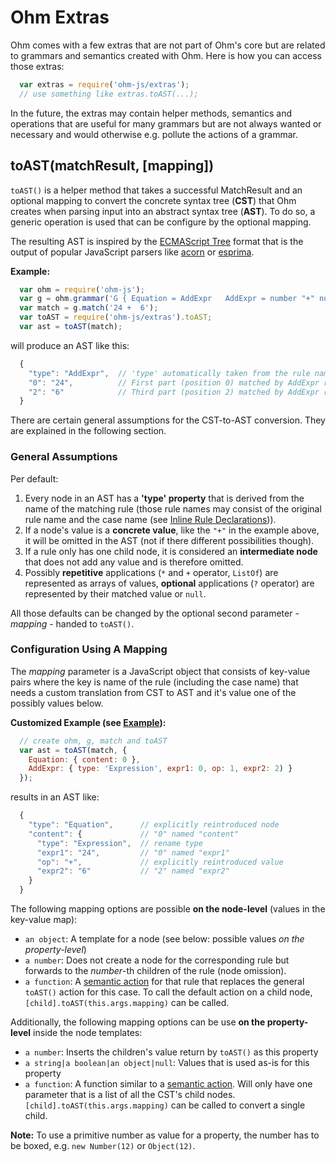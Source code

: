 # Ohm Extras

Ohm comes with a few extras that are not part of Ohm's core but are related to grammars and semantics created with Ohm.
Here is how you can access those extras:

```js
  var extras = require('ohm-js/extras');
  // use something like extras.toAST(...);
```

In the future, the extras may contain helper methods, semantics and operations that are useful for many grammars but are not always wanted or necessary and would otherwise e.g. pollute the actions of a grammar.

## toAST(matchResult, [mapping])

`toAST()` is a helper method that takes a successful MatchResult and an optional mapping to convert the concrete syntax tree (**CST**) that Ohm creates when parsing input into an abstract syntax tree (**AST**).
To do so, a generic operation is used that can be configure by the optional mapping.

The resulting AST is inspired by the [ECMAScript Tree](https://github.com/estree/estree) format that is the output of popular JavaScript parsers like [acorn](https://github.com/ternjs/acorn) or [esprima](http://esprima.org/).

<a name="example"></a>
**Example:**

```js
  var ohm = require('ohm-js');
  var g = ohm.grammar('G { Equation = AddExpr   AddExpr = number "+" number   number = digit+ }');
  var match = g.match('24 +  6');
  var toAST = require('ohm-js/extras').toAST;
  var ast = toAST(match);
```

will produce an AST like this:

```js
  {
    "type": "AddExpr",  // 'type' automatically taken from the rule name
    "0": "24",          // First part (position 0) matched by AddExpr rule
    "2": "6"            // Third part (position 2) matched by AddExpr rule
  }
```

There are certain general assumptions for the CST-to-AST conversion. They are explained in the following section.

### General Assumptions

Per default:

1. Every node in an AST has a **'type' property** that is derived from the name of the matching rule (those rule names may consist of the original rule name and the case name (see [Inline Rule Declarations](syntax-reference.md#inline-rule-declarations))).
2. If a node's value is a **concrete value**, like the `"+"` in the example above, it will be omitted in the AST (not if there different possibilities though).
3. If a rule only has one child node, it is considered an **intermediate node** that does not add any value and is therefore omitted.
4. Possibly **repetitive** applications (`*` and `+` operator, `ListOf`) are represented as arrays of values, **optional** applications (`?` operator) are represented by their matched value or `null`.

All those defaults can be changed by the optional second parameter - _mapping_ - handed to `toAST()`.

### Configuration Using A Mapping

The _mapping_ parameter is a JavaScript object that consists of key-value pairs where the key is name of the rule (including the case name) that needs a custom translation from CST to AST and it's value one of the possibly values below.

**Customized Example (see [Example](#example)):**

```js
  // create ohm, g, match and toAST
  var ast = toAST(match, {
    Equation: { content: 0 },
    AddExpr: { type: 'Expression', expr1: 0, op: 1, expr2: 2) }
  });
```

results in an AST like:

```js
  {
    "type": "Equation",      // explicitly reintroduced node
    "content": {             // "0" named "content"
      "type": "Expression",  // rename type
      "expr1": "24",         // "0" named "expr1"
      "op": "+",             // explicitly reintroduced value
      "expr2": "6"           // "2" named "expr2"
    }
  }
```

The following mapping options are possible **on the node-level** (values in the key-value map):

* `an object`: A template for a node (see below: possible values _on the property-level_)
* `a number`: Does not create a node for the corresponding rule but forwards to the _number_-th children of the rule (node omission).
* `a function`: A [semantic action](api-reference.md#semantic-actions) for that rule that replaces the general `toAST()` action for this case. To call the default action on a child node, `[child].toAST(this.args.mapping)` can be called.

Additionally, the following mapping options can be use **on the property-level** inside the node templates:

* `a number`: Inserts the children's value return by `toAST()` as this property
* `a string|a boolean|an object|null`: Values that is used as-is for this property
* `a function`: A function similar to a [semantic action](api-reference.md#semantic-actions). Will only have one parameter that is a list of all the CST's child nodes. `[child].toAST(this.args.mapping)` can be called to convert a single child.

**Note:** To use a primitive number as value for a property, the number has to be boxed, e.g. `new Number(12)` or `Object(12)`.
